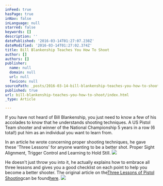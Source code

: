```yaml
---
inFeed: true
hasPage: true
inNav: false
inLanguage: null
starred: false
keywords: []
description: ''
datePublished: '2016-03-14T01:27:07.238Z'
dateModified: '2016-03-14T01:27:02.374Z'
title: Bill Blankenship Teaches You How To Shoot
author: []
authors: []
publisher:
  name: null
  domain: null
  url: null
  favicon: null
sourcePath: _posts/2016-03-14-bill-blankenship-teaches-you-how-to-shoot.md
published: true
url: bill-blankenship-teaches-you-how-to-shoot/index.html
_type: Article

---
```

If you have not heard of Bill Blankenship, you just need to know a few of his accolades to know that he understands shooting techniques.  A US Pistol Team shooter and winner of the National Championship 5 years in a row (6 total!) put him as an individual you want to learn from.

In an article he wrote concerning proper shooting techniques, he gave these 'Three Lessons' for anyone wanting to be a better shot.  Proper Sight Alignment, Trigger Control and Learning to Hold Still.
![](https://the-grid-user-content.s3-us-west-2.amazonaws.com/27fe48f8-08f6-437d-947f-1ce61e733fe2.jpg)

He doesn't just throw you into it, he actually explains how to embrace all three lessons and gives you a good checklist on each point to help you become a better shooter.  The original article on the[Three Lessons of Pistol Shooting][0]can be found[here][0].
![](https://the-grid-user-content.s3-us-west-2.amazonaws.com/182901fa-a54e-40df-9800-7e9ca4d70581.jpg)

[0]: http://www.bullseyepistol.com/billblnk.htm